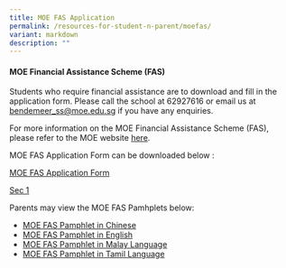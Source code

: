 ```yaml
---
title: MOE FAS Application
permalink: /resources-for-student-n-parent/moefas/
variant: markdown
description: ""
---
```

#### MOE Financial Assistance Scheme (FAS) 

Students who require financial assistance are to download and fill in the application form.  Please call the school at 62927616 or email us at bendemeer_ss@moe.edu.sg if you have any enquiries.

For more information on the MOE Financial Assistance Scheme (FAS), please refer to the MOE website <a target="_blank" href="https://www.moe.gov.sg/financial-matters/financial-assistance">here</a>.

MOE FAS Application Form can be downloaded below :

[MOE FAS Application Form](/files/Forparents/Moefas/2024_MOE_FAS_ApplicationForm.pdf)

[Sec 1](/files/Forparents/Booklists/booklist_2024_sec1.pdf)

Parents may view the MOE FAS Pamhplets below:
* [MOE FAS Pamphlet in Chinese](/files/Forparents/Moefas/MOE-FASpamphet-CL.pdf)
* [MOE FAS Pamphlet in English](/files/Forparents/Moefas/MOE-FASpamphet-EL.pdf)
* [MOE FAS Pamphlet in Malay Language](/files/Forparents/Moefas/MOE-FASpamphet-ML.pdf)
* [MOE FAS Pamphlet in Tamil Language](/files/Forparents/Moefas/MOE-FASpamphet-TL.pdf)